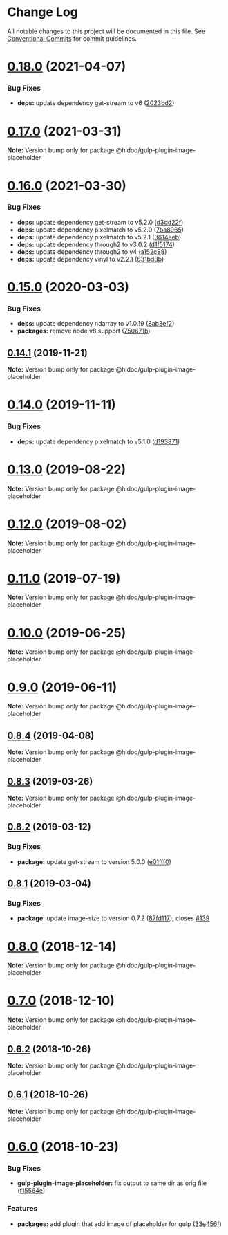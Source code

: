 # Change Log

All notable changes to this project will be documented in this file.
See [Conventional Commits](https://conventionalcommits.org) for commit guidelines.

# [0.18.0](https://github.com/hidoo/gulp-project/compare/v0.17.0...v0.18.0) (2021-04-07)


### Bug Fixes

* **deps:** update dependency get-stream to v6 ([2023bd2](https://github.com/hidoo/gulp-project/commit/2023bd20c95d493acd90f358d89aad69ec1a5e46))





# [0.17.0](https://github.com/hidoo/gulp-project/compare/v0.16.0...v0.17.0) (2021-03-31)

**Note:** Version bump only for package @hidoo/gulp-plugin-image-placeholder





# [0.16.0](https://github.com/hidoo/gulp-project/compare/v0.15.0...v0.16.0) (2021-03-30)


### Bug Fixes

* **deps:** update dependency get-stream to v5.2.0 ([d3dd22f](https://github.com/hidoo/gulp-project/commit/d3dd22f707b7d7fe8b0d90595b500ebe0ba4fdf2))
* **deps:** update dependency pixelmatch to v5.2.0 ([7ba8965](https://github.com/hidoo/gulp-project/commit/7ba89657e650206f44c51e7aa08d65b2489763d8))
* **deps:** update dependency pixelmatch to v5.2.1 ([3614eeb](https://github.com/hidoo/gulp-project/commit/3614eebb06c6d7edf158c39fb0f7851c53bdbf7d))
* **deps:** update dependency through2 to v3.0.2 ([d1f5174](https://github.com/hidoo/gulp-project/commit/d1f5174ec68f3a4aecd61352de711643c69f3162))
* **deps:** update dependency through2 to v4 ([a152c88](https://github.com/hidoo/gulp-project/commit/a152c8870b65622b13a91d3897ba68acd90b99dc))
* **deps:** update dependency vinyl to v2.2.1 ([631bd8b](https://github.com/hidoo/gulp-project/commit/631bd8b558b3eb5577854f5ad3e96b8a6e1aed6a))





# [0.15.0](https://github.com/hidoo/gulp-project/compare/v0.14.1...v0.15.0) (2020-03-03)


### Bug Fixes

* **deps:** update dependency ndarray to v1.0.19 ([8ab3ef2](https://github.com/hidoo/gulp-project/commit/8ab3ef2f6fca3149f20442a9ace2778d8251d873))
* **packages:** remove node v8 support ([750671b](https://github.com/hidoo/gulp-project/commit/750671b2df95f8dfe0da1a9bbe8940675cbdd487))





## [0.14.1](https://github.com/hidoo/gulp-project/compare/v0.14.0...v0.14.1) (2019-11-21)

**Note:** Version bump only for package @hidoo/gulp-plugin-image-placeholder





# [0.14.0](https://github.com/hidoo/gulp-project/compare/v0.13.0...v0.14.0) (2019-11-11)


### Bug Fixes

* **deps:** update dependency pixelmatch to v5.1.0 ([d193871](https://github.com/hidoo/gulp-project/commit/d193871ea2b5991ae222690f53d91eedebb20353))





# [0.13.0](https://github.com/hidoo/gulp-project/compare/v0.12.0...v0.13.0) (2019-08-22)

**Note:** Version bump only for package @hidoo/gulp-plugin-image-placeholder





# [0.12.0](https://github.com/hidoo/gulp-project/compare/v0.11.0...v0.12.0) (2019-08-02)

**Note:** Version bump only for package @hidoo/gulp-plugin-image-placeholder





# [0.11.0](https://github.com/hidoo/gulp-project/compare/v0.10.0...v0.11.0) (2019-07-19)

**Note:** Version bump only for package @hidoo/gulp-plugin-image-placeholder





# [0.10.0](https://github.com/hidoo/gulp-project/compare/v0.9.0...v0.10.0) (2019-06-25)

**Note:** Version bump only for package @hidoo/gulp-plugin-image-placeholder





# [0.9.0](https://github.com/hidoo/gulp-project/compare/v0.8.4...v0.9.0) (2019-06-11)

**Note:** Version bump only for package @hidoo/gulp-plugin-image-placeholder





## [0.8.4](https://github.com/hidoo/gulp-project/compare/v0.8.3...v0.8.4) (2019-04-08)

**Note:** Version bump only for package @hidoo/gulp-plugin-image-placeholder





## [0.8.3](https://github.com/hidoo/gulp-project/compare/v0.8.2...v0.8.3) (2019-03-26)

**Note:** Version bump only for package @hidoo/gulp-plugin-image-placeholder





## [0.8.2](https://github.com/hidoo/gulp-project/compare/v0.8.1...v0.8.2) (2019-03-12)


### Bug Fixes

* **package:** update get-stream to version 5.0.0 ([e01fff0](https://github.com/hidoo/gulp-project/commit/e01fff0))





## [0.8.1](https://github.com/hidoo/gulp-project/compare/v0.8.0...v0.8.1) (2019-03-04)


### Bug Fixes

* **package:** update image-size to version 0.7.2 ([87fd117](https://github.com/hidoo/gulp-project/commit/87fd117)), closes [#139](https://github.com/hidoo/gulp-project/issues/139)





# [0.8.0](https://github.com/hidoo/gulp-project/compare/v0.7.0...v0.8.0) (2018-12-14)

**Note:** Version bump only for package @hidoo/gulp-plugin-image-placeholder





# [0.7.0](https://github.com/hidoo/gulp-project/compare/v0.6.2...v0.7.0) (2018-12-10)

**Note:** Version bump only for package @hidoo/gulp-plugin-image-placeholder





## [0.6.2](https://github.com/hidoo/gulp-project/compare/v0.6.1...v0.6.2) (2018-10-26)

**Note:** Version bump only for package @hidoo/gulp-plugin-image-placeholder





## [0.6.1](https://github.com/hidoo/gulp-project/compare/v0.6.0...v0.6.1) (2018-10-26)

**Note:** Version bump only for package @hidoo/gulp-plugin-image-placeholder





# [0.6.0](https://github.com/hidoo/gulp-project/compare/v0.5.0...v0.6.0) (2018-10-23)


### Bug Fixes

* **gulp-plugin-image-placeholder:** fix output to same dir as orig file ([f15564e](https://github.com/hidoo/gulp-project/commit/f15564e))


### Features

* **packages:** add plugin that add image of placeholder for gulp ([33e456f](https://github.com/hidoo/gulp-project/commit/33e456f))
